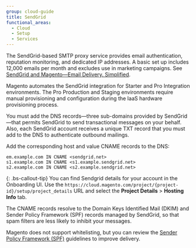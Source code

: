 ```yaml
---
group: cloud-guide
title: SendGrid
functional_areas:
  - Cloud
  - Setup
  - Services
---
```


The SendGrid-based SMTP proxy service provides email authentication, reputation monitoring, and dedicated IP addresses. A basic set up includes 12,000 emails per month and excludes use in marketing campaigns. See [SendGrid and Magento—Email Delivery. Simplified](https://sendgrid.com/partners/magento/).

Magento automates the SendGrid integration for Starter and Pro Integration environments. The Pro Production and Staging environments require manual provisioning and configuration during the IaaS hardware provisioning process.

You must add the DNS records—three sub-domains provided by SendGrid—that permits SendGrid to send transactional messages on your behalf. Also, each SendGrid account receives a unique TXT record that you must add to the DNS to authenticate outbound mailings.

Add the corresponding host and value CNAME records to the DNS:

```terminal
em.example.com IN CNAME <sendgrid.net>
s1.example.com IN CNAME <s1.example.sendgrid.net>
s2.example.com IN CNAME <s2.example.sendgrid.net>
```
{: .bs-callout-tip}
You can find Sendgrid details for your account in the Onboarding UI. Use the `https://cloud.magento.com/project/{project-id}/setup/project_details` URL and select the **Project Details** > **Hosting Info** tab.

The CNAME records resolve to the Domain Keys Identified Mail (DKIM) and Sender Policy Framework (SPF) records managed by SendGrid, so that spam filters are less likely to inhibit your messages.

Magento does not support whitelisting, but you can review the [Sender Policy Framework (SPF)](https://sendgrid.com/docs/Glossary/spf.html) guidelines to improve delivery.
